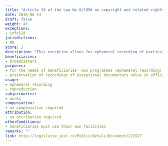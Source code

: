 ```yaml
---
title: "Article 39 of the Law No 8/1996 on copyright and related rights"
date: 2018-06-14
draft: false
weight: 43
exceptions:
- info52d
jurisdictions:
- RO
score: 3
description: "This exception allows for ephemeral recording of particular works made by broadcasters by means of their own facilities for their own broadcasts. It also covers the preservation of those recordings in official archives, on the grounds of their exceptional documentary value." 
beneficiaries:
- broadcasters
purposes: 
- for the needs of beneficiaries' own programmes (ephemeral recording)
- preservation of recordings of exceptional documentary value in official archives (reproduction)
usage:
- ephemeral recording
- reproduction
subjectmatter:
- works
compensation:
- no compensation required
attribution: 
- no attribution required
otherConditions: 
- beneficiaries must use their own facilities
remarks: ""
link: http://legislatie.just.ro/Public/DetaliiDocument/221527
---
```

